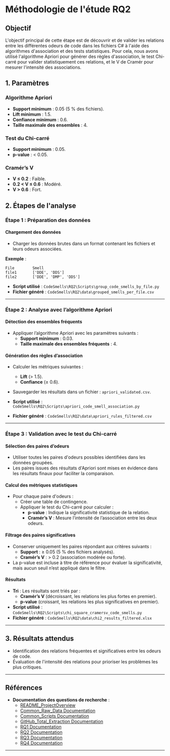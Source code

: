 # Méthodologie de l'étude RQ2

## Objectif

L'objectif principal de cette étape est de découvrir et de valider les relations entre les différentes odeurs de code dans les fichiers C# à l'aide des algorithmes d'association et des tests statistiques. Pour cela, nous avons utilisé l'algorithme Apriori pour générer des règles d'association, le test Chi-carré pour valider statistiquement ces relations, et le V de Cramér pour mesurer l'intensité des associations.

## 1. Paramètres

### Algorithme Apriori

- **Support minimum** : 0.05 (5 % des fichiers).
- **Lift minimum** : 1.5.
- **Confiance minimum** : 0.6.
- **Taille maximale des ensembles** : 4.

### Test du Chi-carré

- **Support minimum** : 0.05.
- **p-value** : < 0.05.

### Cramér’s V

- **V ≤ 0.2** : Faible.
- **0.2 < V ≤ 0.6** : Modéré.
- **V > 0.6** : Fort.

## 2. Étapes de l'analyse

### Étape 1 : Préparation des données

#### Chargement des données

- Charger les données brutes dans un format contenant les fichiers et leurs odeurs associées.

**Exemple** :

```plaintext
File        Smell
file1       ['DDE', 'DDS']
file2       ['DDE', 'DMP', 'DDS']
```

- **Script utilisé** : `CodeSmells\RQ2\Scripts\group_code_smells_by_file.py`
- **Fichier généré** : `CodeSmells\RQ2\data\grouped_smells_per_file.csv`

---

### Étape 2 : Analyse avec l’algorithme Apriori

#### Détection des ensembles fréquents

- Appliquer l’algorithme Apriori avec les paramètres suivants :
    - **Support minimum** : 0.03.
    - **Taille maximale des ensembles fréquents** : 4.

#### Génération des règles d’association

- Calculer les métriques suivantes :
    
    - **Lift** (> 1.5).
    - **Confiance** (≥ 0.6).
- Sauvegarder les résultats dans un fichier : `apriori_validated.csv`.
    
- **Script utilisé** : `CodeSmells\RQ2\Scripts\apriori_code_smell_association.py`
    
- **Fichier généré** : `CodeSmells\RQ2\data\apriori_rules_filtered.csv`
    

---

### Étape 3 : Validation avec le test du Chi-carré

#### Sélection des paires d’odeurs

- Utiliser toutes les paires d'odeurs possibles identifiées dans les données groupées.
- Les paires issues des résultats d'Apriori sont mises en évidence dans les résultats finaux pour faciliter la comparaison.

#### Calcul des métriques statistiques

- Pour chaque paire d'odeurs :
    - Créer une table de contingence.
    - Appliquer le test du Chi-carré pour calculer :
        - **p-value** : Indique la significativité statistique de la relation.
        - **Cramér’s V** : Mesure l’intensité de l’association entre les deux odeurs.

#### Filtrage des paires significatives

- Conserver uniquement les paires répondant aux critères suivants :
    - **Support** : ≥ 0.05 (5 % des fichiers analysés).
    - **Cramér’s V** : > 0.2 (association modérée ou forte).
- La p-value est incluse à titre de référence pour évaluer la significativité, mais aucun seuil n’est appliqué dans le filtre.

#### Résultats

- **Tri** : Les résultats sont triés par :
    - **Cramér’s V** (décroissant, les relations les plus fortes en premier).
    - **p-value** (croissant, les relations les plus significatives en premier).
- **Script utilisé** : `CodeSmells\RQ2\Scripts\chi_square_cramersv_code_smells.py`
- **Fichier généré** : `CodeSmells\RQ2\data\chi2_results_filtered.xlsx`

---

## 3. Résultats attendus

- Identification des relations fréquentes et significatives entre les odeurs de code.
- Évaluation de l'intensité des relations pour prioriser les problèmes les plus critiques.

---

## Références
- **Documentation des questions de recherche** :
  - [README_ProjectOverview](./README_ProjectOverview.md)
  - [Common_Raw_Data Documentation](./Common_Raw_Data/README_CommonRawData)
  - [Common_Scripts Documentation](./Common_Scripts/README_CommonScripts)
  - [GitHub_Total_Extraction Documentation](./GitHub_Total_Extraction/README_GitHub_Total_Extraction.md)
  - [RQ1 Documentation](./RQ1/README_RQ1.md)
  - [RQ2 Documentation](./RQ2/README_RQ2.md)
  - [RQ3 Documentation](./RQ3/README_RQ3.md)
  - [RQ4 Documentation](./RQ4/README_RQ4.md)

---